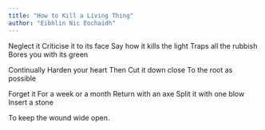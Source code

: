 ```yaml
---
title: "How to Kill a Living Thing"
author: "Eibhlin Nic Eochaidh"
---
```


Neglect it
Criticise it to its face
Say how it kills the light
Traps all the rubbish
Bores you with its green

Continually
Harden your heart
Then
Cut it down close
To the root as possible

Forget it
For a week or a month
Return with an axe
Split it with one blow
Insert a stone

To keep the wound wide open.
